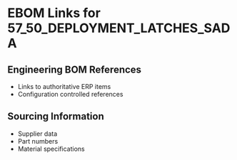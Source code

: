# EBOM Links for 57_50_DEPLOYMENT_LATCHES_SADA

## Engineering BOM References
- Links to authoritative ERP items
- Configuration controlled references

## Sourcing Information
- Supplier data
- Part numbers
- Material specifications
